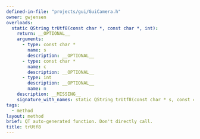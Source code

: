 ```yaml
---
defined-in-file: "projects/gui/GuiCamera.h"
owner: gwjensen
overloads:
  static QString trUtf8(const char *, const char *, int):
    return: __OPTIONAL__
    arguments:
      - type: const char *
        name: s
        description: __OPTIONAL__
      - type: const char *
        name: c
        description: __OPTIONAL__
      - type: int
        description: __OPTIONAL__
        name: n
    description: __MISSING__
    signature_with_names: static QString trUtf8(const char * s, const char * c, int n)
tags:
  - method
layout: method
brief: QT auto-generated function. Don't directly call.
title: trUtf8
---
```

